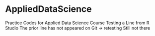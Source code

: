 # AppliedDataScience
Practice Codes for Applied Data Science Course
Testing a Line from R Studio
The prior line has not appeared on Git -> retesting
Still not there
